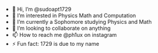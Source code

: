 - 👋 Hi, I’m @sudoapt1729
- 👀 I’m interested in Physics Math and Computation
- 🌱 I’m currently a Sophomore studying Physics and Math
- 💞️ I’m looking to collaborate on anything 
- 📫 How to reach me @ph1ux on instagram
- ⚡ Fun fact: 1729 is due to my name

<!---
sudoapt1729/sudoapt1729 is a ✨ special ✨ repository because its `README.md` (this file) appears on your GitHub profile.
You can click the Preview link to take a look at your changes.
--->
